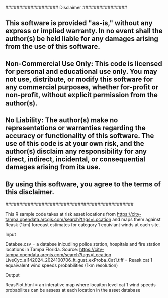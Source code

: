 ################### Disclaimer ################

## This software is provided "as-is," without any express or implied warranty. In no event shall the author(s) be held liable for any damages arising from the use of this software.

## **Non-Commercial Use Only**: This code is licensed for personal and educational use only. You may not use, distribute, or modify this software for any commercial purposes, whether for-profit or non-profit, without explicit permission from the author(s).

## **No Liability**: The author(s) make no representations or warranties regarding the accuracy or functionality of this software. The use of this code is at your own risk, and the author(s) disclaim any responsibility for any direct, indirect, incidental, or consequential damages arising from its use.

## By using this software, you agree to the terms of this disclaimer.

##############################################

This R sample code takes at risk asset locations from https://city-tampa.opendata.arcgis.com/search?tags=Location and maps them against Reask (1km) forecast estimates for category 1 equivlant winds at each site.

Input

Databse.csv = a databse inlcudling police station, hospitals and fire station locations in Tampa Florida. Source: https://city-tampa.opendata.arcgis.com/search?tags=Location
LiveCyc_al142024_2024100706_ft_gust_exProba_Cat1.tiff = Reask cat 1 equaivalent wind speeds probabilities (1km resolution)

Output 

ReasPlot.html = an interative map where locaiton level cat 1 wind speeds probabilites can be assess at each location in the asset database

